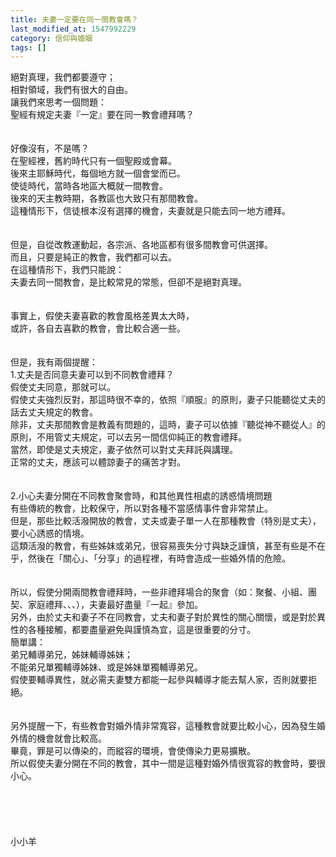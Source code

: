```yaml
---
title: 夫妻一定要在同一間教會嗎？
last_modified_at: 1547992229
category: 信仰與婚姻
tags: []
---
```


<p>絕對真理，我們都要遵守；<br/>相對領域，我們有很大的自由。<br/><!--more-->讓我們來思考一個問題：<br/>聖經有規定夫妻『一定』要在同一教會禮拜嗎？<br/><br/> <br/>好像沒有，不是嗎？<br/>在聖經裡，舊約時代只有一個聖殿或會幕。<br/>後來主耶穌時代，每個地方就一個會堂而已。<br/>使徒時代，當時各地區大概就一間教會。<br/>後來的天主教時期，各教區也大致只有那間教會。<br/>這種情形下，信徒根本沒有選擇的機會，夫妻就是只能去同一地方禮拜。<br/><br/> <br/>但是，自從改教運動起，各宗派、各地區都有很多間教會可供選擇。<br/>而且，只要是純正的教會，我們都可以去。<br/>在這種情形下，我們只能說：<br/>夫妻去同一間教會，是比較常見的常態，但卻不是絕對真理。<br/> <br/><br/>事實上，假使夫妻喜歡的教會風格差異太大時，<br/>或許，各自去喜歡的教會，會比較合適一些。<br/><br/> <br/>但是，我有兩個提醒：<br/>1.丈夫是否同意夫妻可以到不同教會禮拜？<br/>假使丈夫同意，那就可以。<br/>假使丈夫強烈反對，那這時很不幸的，依照『順服』的原則，妻子只能聽從丈夫的話去丈夫規定的教會。<br/>除非，丈夫那間教會是教義有問題的，這時，妻子可以依據『聽從神不聽從人』的原則，不用管丈夫規定，可以去另一間信仰純正的教會禮拜。<br/>當然，即使是丈夫規定，妻子依然可以對丈夫拜託與講理。<br/>正常的丈夫，應該可以體諒妻子的痛苦才對。<br/> <br/><br/>2.小心夫妻分開在不同教會聚會時，和其他異性相處的誘惑情境問題<br/>有些傳統的教會，比較保守，所以對各種不當感情事件會非常禁止。<br/>但是，那些比較活潑開放的教會，丈夫或妻子單一人在那種教會（特別是丈夫），要小心誘惑的情境。<br/>這類活潑的教會，有些姊妹或弟兄，很容易喪失分寸與缺乏謹慎，甚至有些是不在乎，然後在「關心」、「分享」的過程裡，有時會造成一些婚外情的危險。<br/> <br/><br/>所以，假使分開兩間教會禮拜時，一些非禮拜場合的聚會（如：聚餐、小組、團契、家庭禮拜、、、），夫妻最好盡量『一起』參加。<br/>另外，由於丈夫和妻子不在同教會，丈夫和妻子對於異性的關心關懷，或是對於異性的各種接觸，都要盡量避免與謹慎為宜，這是很重要的分寸。<br/>簡單講：<br/>弟兄輔導弟兄，姊妹輔導姊妹；<br/>不能弟兄單獨輔導姊妹、或是姊妹單獨輔導弟兄。<br/>假使要輔導異性，就必需夫妻雙方都能一起參與輔導才能去幫人家，否則就要拒絕。<br/><br/><br/>另外提醒一下，有些教會對婚外情非常寬容，這種教會就要比較小心，因為發生婚外情的機會就會比較高。<br/>畢竟，罪是可以傳染的，而縱容的環境，會使傳染力更易擴散。<br/>所以假使夫妻分開在不同的教會，其中一間是這種對婚外情很寬容的教會時，要很小心。<br/><br/><br/><br/><br/><br/>小小羊<br/><br/><br/><br/><br/><br/><br/>
</p>